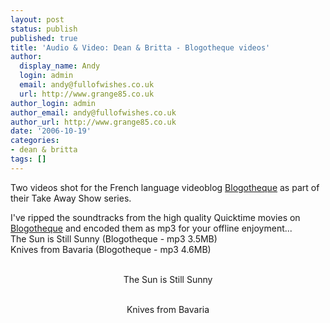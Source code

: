 ```yaml
---
layout: post
status: publish
published: true
title: 'Audio & Video: Dean & Britta - Blogotheque videos'
author:
  display_name: Andy
  login: admin
  email: andy@fullofwishes.co.uk
  url: http://www.grange85.co.uk
author_login: admin
author_email: andy@fullofwishes.co.uk
author_url: http://www.grange85.co.uk
date: '2006-10-19'
categories:
- dean & britta
tags: []
---
```

<p>Two videos shot for the French language videoblog <a href="http://www.blogotheque.net/article.php3?id_article=2295">Blogotheque</a> as part of their Take Away Show series.</p>
<p><ins datetime="20070119">
<div>I've ripped the soundtracks from the high quality Quicktime movies on <a href="http://www.blogotheque.net/article.php3?id_article=2295">Blogotheque</a> and encoded them as mp3 for your offline enjoyment...<br/>The Sun is Still Sunny (Blogotheque - mp3 3.5MB)<br/> Knives from Bavaria (Blogotheque - mp3 4.6MB)</div>
<p></ins>
<div align="center"><figure class="caption "><figcaption class="caption-text"></figcaption></figure><br/>The Sun is Still Sunny</div>
<div align="center"><figure class="caption "><figcaption class="caption-text"></figcaption></figure><br/>Knives from Bavaria</div>
